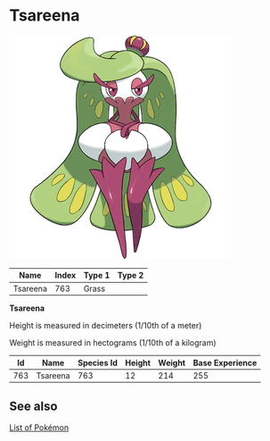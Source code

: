 # Tsareena


![Tsareena](images/763.png)

| **Name** | **Index** | **Type 1** | **Type 2** |
|----|----|----|----|
| Tsareena | 763 | Grass  |  |

**Tsareena** 


Height is measured in decimeters (1/10th of a meter)

Weight is measured in hectograms (1/10th of a kilogram)

| **Id** | **Name** | **Species Id** | **Height** | **Weight** | **Base Experience** |
|--------|----------|----------------|------------|------------|---------------------|
| 763 | Tsareena | 763 | 12 | 214 | 255 |


## See also

[List of Pokémon](../pokemon.md)
